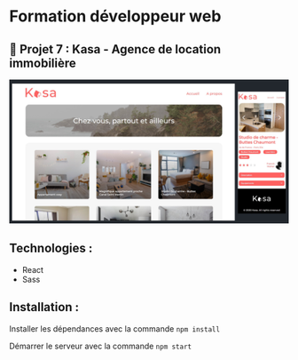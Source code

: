 # Formation développeur web

## 📎 Projet 7 : Kasa - Agence de location immobilière

![cover](./images/screenshot.jpg)

## Technologies :

- React
- Sass

## Installation :

Installer les dépendances avec la commande `npm install`

Démarrer le serveur avec la commande `npm start`






